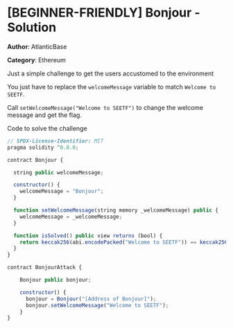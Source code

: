 # [BEGINNER-FRIENDLY] Bonjour - Solution

**Author**: AtlanticBase

**Category**: Ethereum

Just a simple challenge to get the users accustomed to the environment

You just have to replace the `welcomeMessage` variable to match `Welcome to SEETF`.

Call `setWelcomeMessage("Welcome to SEETF")` to change the welcome message and get the flag.

Code to solve the challenge

```javascript
// SPDX-License-Identifier: MIT
pragma solidity ^0.8.0;

contract Bonjour {

  string public welcomeMessage;

  constructor() {
    welcomeMessage = "Bonjour";
  }

  function setWelcomeMessage(string memory _welcomeMessage) public {
    welcomeMessage = _welcomeMessage;
  }

  function isSolved() public view returns (bool) {
    return keccak256(abi.encodePacked("Welcome to SEETF")) == keccak256(abi.encodePacked(welcomeMessage));
  }
}

contract BonjourAttack {

    Bonjour public bonjour;

    constructor() {
      bonjour = Bonjour("[Address of Bonjour]");
      bonjour.setWelcomeMessage("Welcome to SEETF");
    }
}
```

